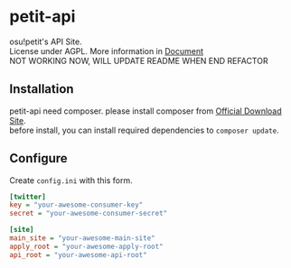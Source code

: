 # petit-api
osu!petit's API Site.  
License under AGPL. More information in [Document](LICENSE)  
NOT WORKING NOW, WILL UPDATE README WHEN END REFACTOR

## Installation
petit-api need composer. please install composer from [Official Download Site](https://getcomposer.org/download/).  
before install, you can install required dependencies to `composer update`.

## Configure
Create `config.ini` with this form.
```ini
[twitter]
key = "your-awesome-consumer-key"
secret = "your-awesome-consumer-secret"

[site]
main_site = "your-awesome-main-site"
apply_root = "your-awesome-apply-root"
api_root = "your-awesome-api-root"
```